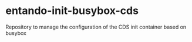 # entando-init-busybox-cds
Repository to manage the configuration of the CDS init container based on busybox
